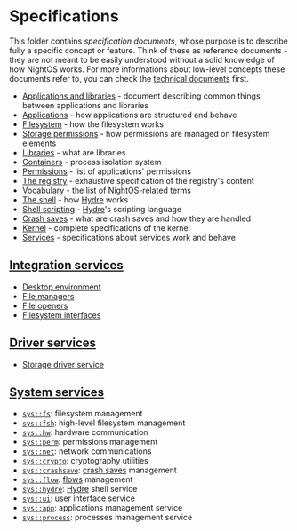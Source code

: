 # Specifications

This folder contains _specification documents_, whose purpose is to describe fully a specific concept or feature.
Think of these as reference documents - they are not meant to be easily understood without a solid knowledge of how NightOS works.
For more informations about low-level concepts these documents refer to, you can check the [technical documents](../technical/README.md) first.

- [Applications and libraries](applications-libraries.md) - document describing common things between applications and libraries
- [Applications](applications.md) - how applications are structured and behave
- [Filesystem](filesystem.md) - how the filesystem works
- [Storage permissions](storage-permissions.md) - how permissions are managed on filesystem elements
- [Libraries](libraries.md) - what are libraries
- [Containers](containers.md) - process isolation system
- [Permissions](permissions.md) - list of applications' permissions
- [The registry](registry.md) - exhaustive specification of the registry's content
- [Vocabulary](vocabulary.md) - the list of NightOS-related terms
- [The shell](shell.md) - how [Hydre](../technical/shell.md) works
- [Shell scripting](shell-scripting.md) - [Hydre](../technical/shell.md)'s scripting language
- [Crash saves](crash-saves.md) - what are crash saves and how they are handled
- [Kernel](kernel/README.md) - complete specifications of the kernel
- [Services](services.md) - specifications about services work and behave

## [Integration services](services/integration/README.md)

* [Desktop environment](services/integration/desktop-environments.md)
* [File managers](services/integration/file-managers.md)
* [File openers](services/integration/file-openers.md)
* [Filesystem interfaces](services/integration/filesystem-interfaces.md)

## [Driver services](services/drivers/README.md)

* [Storage driver service](services/drivers/storage.md)

## [System services](services/system/README.md)

* [`sys::fs`](services/system/fs.md): filesystem management
* [`sys::fsh`](services/system/fsh.md): high-level filesystem management
* [`sys::hw`](services/system/hw.md): hardware communication
* [`sys::perm`](services/system/perm.md): permissions management
* [`sys::net`](services/system/net.md): network communications
* [`sys::crypto`](services/system/crypto.md): cryptography utilities
* [`sys::crashsave`](services/system/crashsave.md): [crash saves](../features/crash-saves.md) management
* [`sys::flow`](services/system/flow.md): [flows](filesystem.md#flows) management
* [`sys::hydre`](services/system/hydre.md): [Hydre](shell.md) shell service
* [`sys::ui`](services/system/ui.md): user interface service
* [`sys::app`](services/system/app.md): applications management service
* [`sys::process`](services/system/process.md): processes management service
